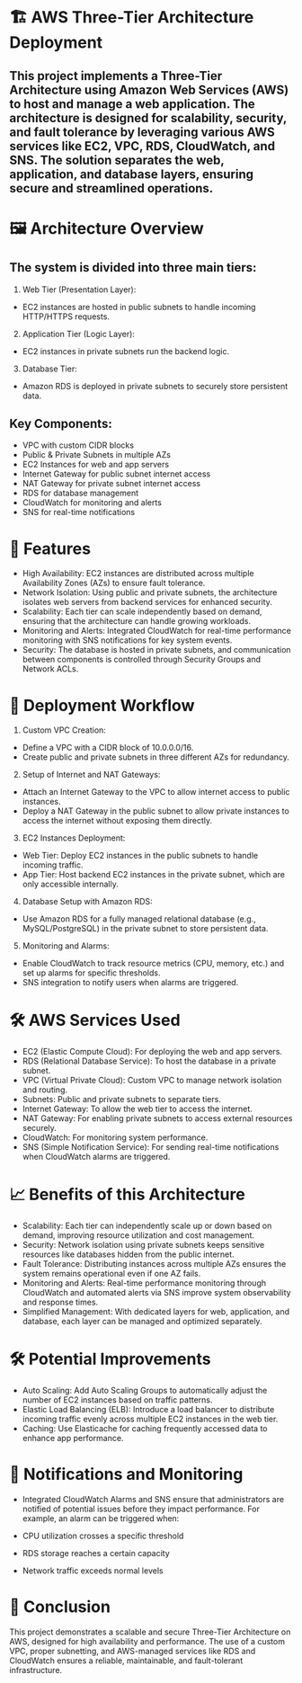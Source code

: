 # 🏗️ AWS Three-Tier Architecture Deployment
## This project implements a Three-Tier Architecture using Amazon Web Services (AWS) to host and manage a web application. The architecture is designed for scalability, security, and fault tolerance by leveraging various AWS services like EC2, VPC, RDS, CloudWatch, and SNS. The solution separates the web, application, and database layers, ensuring secure and streamlined operations.

# 🖼️ Architecture Overview
## The system is divided into three main tiers:

1. Web Tier (Presentation Layer):
 *  EC2 instances are hosted in public subnets to handle incoming HTTP/HTTPS requests.
2. Application Tier (Logic Layer):
 *  EC2 instances in private subnets run the backend logic.
3. Database Tier:
 *  Amazon RDS is deployed in private subnets to securely store persistent data.
   ## Key Components:
 *  VPC with custom CIDR blocks
 *  Public & Private Subnets in multiple AZs
 *  EC2 Instances for web and app servers
 *  Internet Gateway for public subnet internet access
 *  NAT Gateway for private subnet internet access
 *  RDS for database management
 *  CloudWatch for monitoring and alerts
 *  SNS for real-time notifications
# 🌟 Features
* High Availability: EC2 instances are distributed across multiple Availability Zones (AZs) to ensure fault tolerance.
* Network Isolation: Using public and private subnets, the architecture isolates web servers from backend services for enhanced security.
* Scalability: Each tier can scale independently based on demand, ensuring that the architecture can handle growing workloads.
* Monitoring and Alerts: Integrated CloudWatch for real-time performance monitoring with SNS notifications for key system events.
* Security: The database is hosted in private subnets, and communication between components is controlled through Security Groups and Network ACLs.
# 🚀 Deployment Workflow
1. Custom VPC Creation:

*  Define a VPC with a CIDR block of 10.0.0.0/16.
*  Create public and private subnets in three different AZs for redundancy.
2. Setup of Internet and NAT Gateways:

*  Attach an Internet Gateway to the VPC to allow internet access to public instances.
*  Deploy a NAT Gateway in the public subnet to allow private instances to access the internet without exposing them directly.
3. EC2 Instances Deployment:

*  Web Tier: Deploy EC2 instances in the public subnets to handle incoming traffic.
*  App Tier: Host backend EC2 instances in the private subnet, which are only accessible internally.
4. Database Setup with Amazon RDS:

*  Use Amazon RDS for a fully managed relational database (e.g., MySQL/PostgreSQL) in the private subnet to store persistent data.
5. Monitoring and Alarms:

*  Enable CloudWatch to track resource metrics (CPU, memory, etc.) and set up alarms for specific thresholds.
*  SNS integration to notify users when alarms are triggered.
# 🛠️ AWS Services Used
*  EC2 (Elastic Compute Cloud): For deploying the web and app servers.
*  RDS (Relational Database Service): To host the database in a private subnet.
*  VPC (Virtual Private Cloud): Custom VPC to manage network isolation and routing.
*  Subnets: Public and private subnets to separate tiers.
*  Internet Gateway: To allow the web tier to access the internet.
*  NAT Gateway: For enabling private subnets to access external resources securely.
*  CloudWatch: For monitoring system performance.
*  SNS (Simple Notification Service): For sending real-time notifications when CloudWatch alarms are triggered.
# 📈 Benefits of this Architecture
*  Scalability: Each tier can independently scale up or down based on demand, improving resource utilization and cost management.
*  Security: Network isolation using private subnets keeps sensitive resources like databases hidden from the public internet.
*  Fault Tolerance: Distributing instances across multiple AZs ensures the system remains operational even if one AZ fails.
*  Monitoring and Alerts: Real-time performance monitoring through CloudWatch and automated alerts via SNS improve system observability and response times.
*  Simplified Management: With dedicated layers for web, application, and database, each layer can be managed and optimized separately.
# 🛠️ Potential Improvements
*  Auto Scaling: Add Auto Scaling Groups to automatically adjust the number of EC2 instances based on traffic patterns.
*  Elastic Load Balancing (ELB): Introduce a load balancer to distribute incoming traffic evenly across multiple EC2 instances in the web tier.
*  Caching: Use Elasticache for caching frequently accessed data to enhance app performance.
# 📧 Notifications and Monitoring
* Integrated CloudWatch Alarms and SNS ensure that administrators are notified of potential issues before they impact performance. For example, an alarm can be triggered when:

*  CPU utilization crosses a specific threshold
*  RDS storage reaches a certain capacity
*  Network traffic exceeds normal levels
# 📝 Conclusion
This project demonstrates a scalable and secure Three-Tier Architecture on AWS, designed for high availability and performance. The use of a custom VPC, proper subnetting, and AWS-managed services like RDS and CloudWatch ensures a reliable, maintainable, and fault-tolerant infrastructure.
